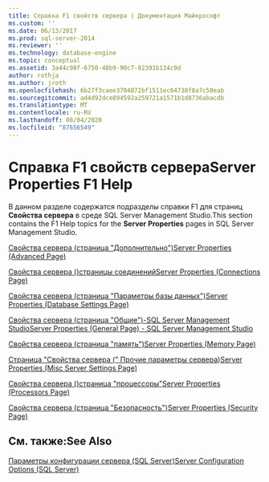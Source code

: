 ```yaml
---
title: Справка F1 свойств сервера | Документация Майкрософт
ms.custom: ''
ms.date: 06/13/2017
ms.prod: sql-server-2014
ms.reviewer: ''
ms.technology: database-engine
ms.topic: conceptual
ms.assetid: 3a44c98f-6750-48b9-90c7-82391b134c9d
author: rothja
ms.author: jroth
ms.openlocfilehash: 6b27f3caee3704872bf1511ec64738f8a7c50eab
ms.sourcegitcommit: ad4d92dce894592a259721a1571b1d8736abacdb
ms.translationtype: MT
ms.contentlocale: ru-RU
ms.lasthandoff: 08/04/2020
ms.locfileid: "87656549"
---
```

# <a name="server-properties-f1-help"></a><span data-ttu-id="256cb-102">Справка F1 свойств сервера</span><span class="sxs-lookup"><span data-stu-id="256cb-102">Server Properties F1 Help</span></span>
  <span data-ttu-id="256cb-103">В данном разделе содержатся подразделы справки F1 для страниц **Свойства сервера** в среде SQL Server Management Studio.</span><span class="sxs-lookup"><span data-stu-id="256cb-103">This section contains the F1 Help topics for the **Server Properties** pages in SQL Server Management Studio.</span></span>  
  
 [<span data-ttu-id="256cb-104">Свойства сервера &#40;страница "Дополнительно"&#41;</span><span class="sxs-lookup"><span data-stu-id="256cb-104">Server Properties &#40;Advanced Page&#41;</span></span>](configure-windows/server-properties-advanced-page.md)  
  
 [<span data-ttu-id="256cb-105">Свойства сервера &#40;&#41;страницы соединений</span><span class="sxs-lookup"><span data-stu-id="256cb-105">Server Properties &#40;Connections Page&#41;</span></span>](configure-windows/server-properties-connections-page.md)  
  
 [<span data-ttu-id="256cb-106">Свойства сервера &#40;страница "Параметры базы данных"&#41;</span><span class="sxs-lookup"><span data-stu-id="256cb-106">Server Properties &#40;Database Settings Page&#41;</span></span>](configure-windows/server-properties-database-settings-page.md)  
  
 [<span data-ttu-id="256cb-107">Свойства сервера &#40;страница "Общие"&#41;-SQL Server Management Studio</span><span class="sxs-lookup"><span data-stu-id="256cb-107">Server Properties &#40;General Page&#41; - SQL Server Management Studio</span></span>](../reporting-services/tools/report-server-properties-general-page.md)  
  
 [<span data-ttu-id="256cb-108">Свойства сервера &#40;страница "память"&#41;</span><span class="sxs-lookup"><span data-stu-id="256cb-108">Server Properties &#40;Memory Page&#41;</span></span>](configure-windows/server-properties-memory-page.md)  
  
 [<span data-ttu-id="256cb-109">Страница "Свойства сервера &#40;" Прочие параметры сервера&#41;</span><span class="sxs-lookup"><span data-stu-id="256cb-109">Server Properties &#40;Misc Server Settings Page&#41;</span></span>](configure-windows/server-properties-misc-server-settings-page.md)  
  
 [<span data-ttu-id="256cb-110">Свойства сервера &#40;&#41;страница "процессоры"</span><span class="sxs-lookup"><span data-stu-id="256cb-110">Server Properties &#40;Processors Page&#41;</span></span>](configure-windows/server-properties-processors-page.md)  
  
 [<span data-ttu-id="256cb-111">Свойства сервера (страница "Безопасность")</span><span class="sxs-lookup"><span data-stu-id="256cb-111">Server Properties &#40;Security Page&#41;</span></span>](configure-windows/server-properties-security-page.md)  
  
## <a name="see-also"></a><span data-ttu-id="256cb-112">См. также:</span><span class="sxs-lookup"><span data-stu-id="256cb-112">See Also</span></span>  
 [<span data-ttu-id="256cb-113">Параметры конфигурации сервера (SQL Server)</span><span class="sxs-lookup"><span data-stu-id="256cb-113">Server Configuration Options &#40;SQL Server&#41;</span></span>](configure-windows/server-configuration-options-sql-server.md)  
  
  
